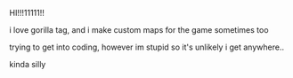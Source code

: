 HI!!!11111!! 

i love gorilla tag, and i make custom maps for the game sometimes too

trying to get into coding, however im stupid so it's unlikely i get anywhere..

kinda silly
